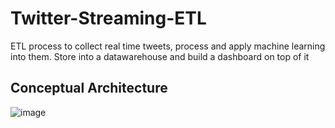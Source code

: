 # Twitter-Streaming-ETL
ETL process to collect real time tweets, process and apply machine learning into them. Store into a datawarehouse and build a dashboard on top of it

## Conceptual Architecture

![image](https://user-images.githubusercontent.com/8740197/134751585-a5e29e48-7922-452e-9ef6-6d464c88853d.png)

